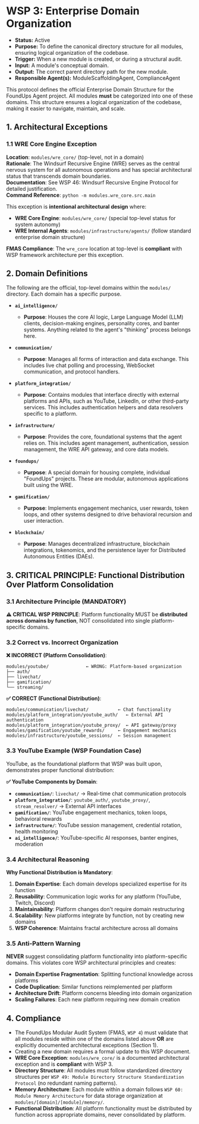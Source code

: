 # WSP 3: Enterprise Domain Organization
- **Status:** Active
- **Purpose:** To define the canonical directory structure for all modules, ensuring logical organization of the codebase.
- **Trigger:** When a new module is created, or during a structural audit.
- **Input:** A module's conceptual domain.
- **Output:** The correct parent directory path for the new module.
- **Responsible Agent(s):** ModuleScaffoldingAgent, ComplianceAgent

This protocol defines the official Enterprise Domain Structure for the FoundUps Agent project. All modules **must** be categorized into one of these domains. This structure ensures a logical organization of the codebase, making it easier to navigate, maintain, and scale.

## 1. Architectural Exceptions

### 1.1 WRE Core Engine Exception
**Location**: `modules/wre_core/` (top-level, not in a domain)  
**Rationale**: The Windsurf Recursive Engine (WRE) serves as the central nervous system for all autonomous operations and has special architectural status that transcends domain boundaries.  
**Documentation**: See WSP 46: Windsurf Recursive Engine Protocol for detailed justification.  
**Command Reference**: `python -m modules.wre_core.src.main`  

This exception is **intentional architectural design** where:
- **WRE Core Engine**: `modules/wre_core/` (special top-level status for system autonomy)
- **WRE Internal Agents**: `modules/infrastructure/agents/` (follow standard enterprise domain structure)

**FMAS Compliance**: The `wre_core` location at top-level is **compliant** with WSP framework architecture per this exception.

## 2. Domain Definitions

The following are the official, top-level domains within the `modules/` directory. Each domain has a specific purpose.

-   **`ai_intelligence/`**
    -   **Purpose**: Houses the core AI logic, Large Language Model (LLM) clients, decision-making engines, personality cores, and banter systems. Anything related to the agent's "thinking" process belongs here.

-   **`communication/`**
    -   **Purpose**: Manages all forms of interaction and data exchange. This includes live chat polling and processing, WebSocket communication, and protocol handlers.

-   **`platform_integration/`**
    -   **Purpose**: Contains modules that interface directly with external platforms and APIs, such as YouTube, LinkedIn, or other third-party services. This includes authentication helpers and data resolvers specific to a platform.

-   **`infrastructure/`**
    -   **Purpose**: Provides the core, foundational systems that the agent relies on. This includes agent management, authentication, session management, the WRE API gateway, and core data models.

-   **`foundups/`**
    -   **Purpose**: A special domain for housing complete, individual "FoundUps" projects. These are modular, autonomous applications built using the WRE.

-   **`gamification/`**
    -   **Purpose**: Implements engagement mechanics, user rewards, token loops, and other systems designed to drive behavioral recursion and user interaction.

-   **`blockchain/`**
    -   **Purpose**: Manages decentralized infrastructure, blockchain integrations, tokenomics, and the persistence layer for Distributed Autonomous Entities (DAEs).

## 3. CRITICAL PRINCIPLE: Functional Distribution Over Platform Consolidation

### 3.1 Architecture Principle (MANDATORY)

**⚠️ CRITICAL WSP PRINCIPLE**: Platform functionality MUST be **distributed across domains by function**, NOT consolidated into single platform-specific domains.

### 3.2 Correct vs. Incorrect Organization

**❌ INCORRECT (Platform Consolidation)**:
```
modules/youtube/              ← WRONG: Platform-based organization
├── auth/
├── livechat/
├── gamification/
└── streaming/
```

**✅ CORRECT (Functional Distribution)**:
```
modules/communication/livechat/           ← Chat functionality
modules/platform_integration/youtube_auth/   ← External API authentication
modules/platform_integration/youtube_proxy/  ← API gateway/proxy
modules/gamification/youtube_rewards/     ← Engagement mechanics
modules/infrastructure/youtube_sessions/  ← Session management
```

### 3.3 YouTube Example (WSP Foundation Case)

YouTube, as the foundational platform that WSP was built upon, demonstrates proper functional distribution:

**✅ YouTube Components by Domain**:
- **`communication/`**: `livechat/` → Real-time chat communication protocols
- **`platform_integration/`**: `youtube_auth/`, `youtube_proxy/`, `stream_resolver/` → External API interfaces
- **`gamification/`**: YouTube engagement mechanics, token loops, behavioral rewards
- **`infrastructure/`**: YouTube session management, credential rotation, health monitoring
- **`ai_intelligence/`**: YouTube-specific AI responses, banter engines, moderation

### 3.4 Architectural Reasoning

**Why Functional Distribution is Mandatory**:
1. **Domain Expertise**: Each domain develops specialized expertise for its function
2. **Reusability**: Communication logic works for any platform (YouTube, Twitch, Discord)
3. **Maintainability**: Platform changes don't require domain restructuring
4. **Scalability**: New platforms integrate by function, not by creating new domains
5. **WSP Coherence**: Maintains fractal architecture across all domains

### 3.5 Anti-Pattern Warning

**NEVER** suggest consolidating platform functionality into platform-specific domains. This violates core WSP architectural principles and creates:
- **Domain Expertise Fragmentation**: Splitting functional knowledge across platforms
- **Code Duplication**: Similar functions reimplemented per platform
- **Architecture Drift**: Platform concerns bleeding into domain organization
- **Scaling Failures**: Each new platform requiring new domain creation

## 4. Compliance

- The FoundUps Modular Audit System (FMAS, `WSP 4`) must validate that all modules reside within one of the domains listed above **OR** are explicitly documented architectural exceptions (Section 1).
- Creating a new domain requires a formal update to this WSP document.
- **WRE Core Exception**: `modules/wre_core/` is a documented architectural exception and is **compliant** with WSP 3.
- **Directory Structure**: All modules must follow standardized directory structures per `WSP 49: Module Directory Structure Standardization Protocol` (no redundant naming patterns).
- **Memory Architecture**: Each module within a domain follows `WSP 60: Module Memory Architecture` for data storage organization at `modules/[domain]/[module]/memory/`.
- **Functional Distribution**: All platform functionality must be distributed by function across appropriate domains, never consolidated by platform. 